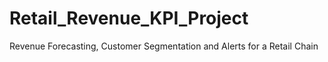 # Retail_Revenue_KPI_Project
Revenue Forecasting, Customer Segmentation and Alerts for a Retail Chain
